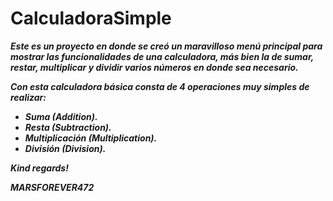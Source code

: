 # CalculadoraSimple

**_Este es un proyecto en donde se creó un maravilloso menú principal para mostrar las funcionalidades de una calculadora, más bien la de sumar, restar, multiplicar y dividir varios números en donde sea necesario._**

**_Con esta calculadora básica consta de 4 operaciones muy simples de realizar:_**

- **_Suma (Addition)._**
- **_Resta (Subtraction)._**
- **_Multiplicación (Multiplication)._**
- **_División (Division)._**

**_Kind regards!_**

***MARSFOREVER472***
